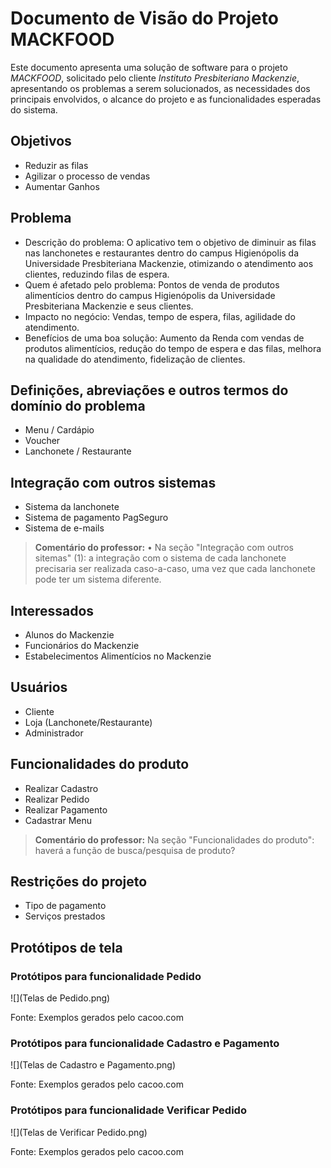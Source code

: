 # Documento de Visão do Projeto MACKFOOD

Este documento apresenta uma solução de software para o projeto *MACKFOOD*, solicitado pelo cliente *Instituto Presbiteriano Mackenzie*, apresentando os problemas a serem solucionados, as necessidades dos principais envolvidos, o alcance do projeto e as funcionalidades 
esperadas do sistema.

## Objetivos

* Reduzir as filas
* Agilizar o processo de vendas
* Aumentar Ganhos


## Problema

* Descrição do problema: O aplicativo tem o objetivo de diminuir as filas nas lanchonetes e restaurantes dentro do campus Higienópolis da Universidade Presbiteriana Mackenzie, otimizando o atendimento aos clientes, reduzindo filas de espera.
* Quem é afetado pelo problema: Pontos de venda de produtos alimentícios dentro do campus Higienópolis da Universidade Presbiteriana Mackenzie e seus clientes.
* Impacto no negócio: Vendas, tempo de espera, filas, agilidade do atendimento.
* Benefícios de uma boa solução: Aumento da Renda com vendas de produtos alimentícios, redução do tempo de espera e das filas, melhora na qualidade do atendimento, fidelização de clientes.

## Definições, abreviações e outros termos do domínio do problema

* Menu / Cardápio
* Voucher
* Lanchonete / Restaurante

## Integração com outros sistemas

* Sistema da lanchonete
* Sistema de pagamento PagSeguro
* Sistema de e-mails

> **Comentário do professor:** 	• Na seção "Integração com outros sitemas" (1): a integração com o sistema de cada lanchonete precisaria ser realizada caso-a-caso, uma vez que cada lanchonete pode ter um sistema diferente.

## Interessados

* Alunos do Mackenzie
* Funcionários do Mackenzie
* Estabelecimentos Alimentícios no Mackenzie

## Usuários

* Cliente
* Loja (Lanchonete/Restaurante)
* Administrador

## Funcionalidades do produto

* Realizar Cadastro
* Realizar Pedido
* Realizar Pagamento
* Cadastrar Menu

> **Comentário do professor:** Na seção "Funcionalidades do produto": haverá a função de busca/pesquisa de produto?

## Restrições do projeto

* Tipo de pagamento
* Serviços prestados

## Protótipos de tela

### Protótipos para funcionalidade Pedido

![](Telas de Pedido.png)

Fonte: Exemplos gerados pelo cacoo.com

### Protótipos para funcionalidade Cadastro e Pagamento

![](Telas de Cadastro e Pagamento.png)

Fonte: Exemplos gerados pelo cacoo.com

### Protótipos para funcionalidade Verificar Pedido

![](Telas de Verificar Pedido.png)

Fonte: Exemplos gerados pelo cacoo.com
